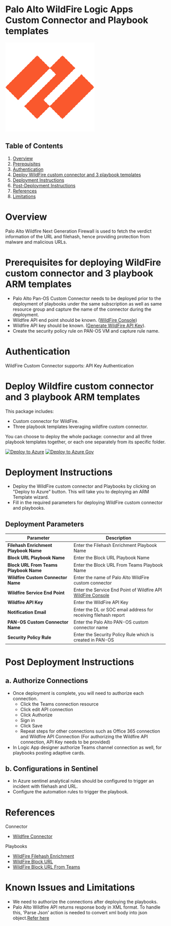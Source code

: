 # Palo Alto WildFire Logic Apps Custom Connector and Playbook templates

![wildfire](./wildfirelogo.png)

## Table of Contents

1. [Overview](#overview)
1. [Prerequisites](#prerequisites)
1. [Authentication](#authentication)
1. [Deploy WildFire custom connector and 3 playbook templates](#deployall) 
1. [Deployment Instructions](#instructions)
1. [Post-Deployment Instructions](#postdeployment)
1. [References](#references)
1. [Limitations](#limitations)

<a name="overview">

# Overview 

Palo Alto Wildfire Next Generation Firewall is used to fetch the verdict information of the URL and filehash, hence providing protection from malware and malicious URLs.

<a name="prerequisites">

# Prerequisites for deploying WildFire custom connector and 3 playbook ARM templates
- Palo Alto Pan-OS Custom Connector needs to be deployed prior to the deployment of playbooks under the same subscription as well as same resource group and capture the name of the connector during the deployment.
- Wildfire API end point should be known. ([WildFire Console](https://wildfire.paloaltonetworks.com))
- Wildfire API key should be known. ([Generate WildFire API Key](https://wildfire.paloaltonetworks.com/wildfire/dashboard)).
- Create the security policy rule on PAN-OS VM and capture rule name.

<a name="authentication">

# Authentication
WildFire Custom Connector supports: API Key Authentication 


<a name="deployall">

# Deploy Wildfire custom connector and 3 playbook ARM templates
This package includes:
* Custom connector for WildFire.
* Three playbook templates leveraging wildfire custom connector.

You can choose to deploy the whole package: connector and all three playbook templates together, or each one separately from its specific folder.

[![Deploy to Azure](https://aka.ms/deploytoazurebutton)](https://portal.azure.com/#create/Microsoft.Template/uri/https%3A%2F%2Fraw.githubusercontent.com%2FAzure%2FAzure-Sentinel%2Fmaster%2FPlaybooks%2PaloAlto-Wildfire%2FazuredeployConsoildatedTemplate.json)
[![Deploy to Azure Gov](https://aka.ms/deploytoazuregovbutton)](https://portal.azure.us/#create/Microsoft.Template/uri/https%3A%2F%2Fraw.githubusercontent.com%2FAzure%2FAzure-Sentinel%2Fmaster%2FPlaybooks%2FPaloAlto-Wildfire%2FazuredeployConsoildatedTemplate.json)

<a name="instructions">

# Deployment Instructions 
- Deploy the WildFire custom connector and Playbooks by clicking on "Deploy to Azure" button. This will take you to deploying an ARM Template wizard.
- Fill in the required parameters for deploying WildFire custom connector and playbooks.


## Deployment Parameters

| Parameter  | Description |
| ------------- | ------------- |
| **Filehash Enrichment Playbook Name**  | Enter the Filehash Enrichment Playbook Name |
| **Block URL Playbook Name** | Enter the Block URL Playbook Name |
| **Block URL From Teams Playbook Name** | Enter the Block URL From Teams Playbook Name |
| **Wildfire Custom Connector Name** | Enter the name of Palo Alto WildFire custom connector |
| **Wildfire Service End Point** | Enter the Service End Point of Wildfire API [WildFire Console](https://wildfire.paloaltonetworks.com)|
| **Wildfire API Key**  | Enter the WildFire API Key| 
| **Notification Email** | Enter the DL or SOC email address for receiving filehash report|
| **PAN-OS Custom Connector Name**  | Enter the Palo Alto PAN-OS custom connector name  |
| **Security Policy Rule** | Enter the Security Policy Rule which is created in PAN-OS |

<a name="postdeployment">

# Post Deployment Instructions 
## a. Authorize Connections
* Once deployment is complete, you will need to authorize each connection.
  - Click the Teams connection resource
  - Click edit API connection
  - Click Authorize
  - Sign in
  - Click Save
  - Repeat steps for other connections such as Office 365 connection and Wildfire API Connection (For authorizing the Wildfire API connection, API Key needs to be provided)
* In Logic App designer authorize Teams channel connection as well, for playbooks posting adaptive cards.

## b. Configurations in Sentinel
- In Azure sentinel analytical rules should be configured to trigger an incident with filehash and URL. 
- Configure the automation rules to trigger the playbook.

<a name="references">

# References

 Connector
* [Wildfire Connector](Connectors/WildFireConnector/readme.md)

Playbooks
* [WildFire Filehash Enrichment](/Playbooks/FileHash-Enrichment/readme.md)
* [WildFire Block URL](/Playbooks/Block-URL/readme.md)
* [WildFire Block URL From Teams](/Playbooks/Block-URL-From-Teams/readme.md)


<a name="limitations">

# Known Issues and Limitations
 - We need to authorize the connections after deploying the playbooks.
 - Palo Alto Wildfire API returns response body in XML format. To handle this, 'Parse Json' action is needed to convert xml body into json object.[Refer here](./XMLResponse.xml)